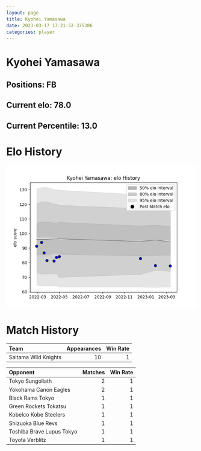 ```yaml
---  
layout: page  
title: Kyohei Yamasawa  
date: 2023-03-17 17:21:52.375386  
categories: player  
---
```

# Kyohei Yamasawa

## Positions: FB

## Current elo: 78.0

## Current Percentile: 13.0

# Elo History


![elo history](history_KyoheiYamasawa.png)
# Match History


| Team                 |   Appearances |   Win Rate |
|:---------------------|--------------:|-----------:|
| Saitama Wild Knights |            10 |          1 |

| Opponent                  |   Matches |   Win Rate |
|:--------------------------|----------:|-----------:|
| Tokyo Sungoliath          |         2 |          1 |
| Yokohama Canon Eagles     |         2 |          1 |
| Black Rams Tokyo          |         1 |          1 |
| Green Rockets Tokatsu     |         1 |          1 |
| Kobelco Kobe Steelers     |         1 |          1 |
| Shizuoka Blue Revs        |         1 |          1 |
| Toshiba Brave Lupus Tokyo |         1 |          1 |
| Toyota Verblitz           |         1 |          1 |